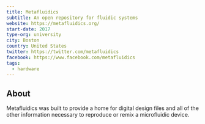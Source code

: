 ```yaml
---
title: Metafluidics
subtitle: An open repository for fluidic systems
website: https://metafluidics.org/
start-date: 2017
type-org: university
city: Boston
country: United States
twitter: https://twitter.com/metafluidics
facebook: https://www.facebook.com/metafluidics
tags: 
  - hardware
---
```


## About
Metafluidics was built to provide a home for digital design files and all of the other information necessary to reproduce or remix a microfluidic device.

